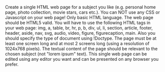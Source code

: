 Create a single HTML web page for a subject you like (e.g. personal home page, photo collection, movie stars, cars etc.). You can NOT use any CSS or Javascript on your web page! Only basic HTML language. The web page should be HTML5 valid. You will have to use the following HTML tags in your web page: img, a, table, br, hr, p, b, div, ul, li, section, article, footer, header, aside, nav, svg, audio, video, figure, figurecaption, main. Also you should specify the type of document using !Doctype. The page must be at least one screen long and at most 2 screens long (using a resolution of 1024x768 pixels). The textual content of the page should be relevant to the chosen subject (not "lorem ipsum" text). This single web page can be edited using any editor you want and can be presented on any browser you prefer.

